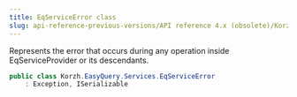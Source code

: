 ```yaml
---
title: EqServiceError class
slug: api-reference-previous-versions/API reference 4.x (obsolete)/Korzh.EasyQuery.Services namespace/eqserviceerror-class
---
```



Represents the error that occurs during any operation inside EqServiceProvider or its descendants.
```csharp
public class Korzh.EasyQuery.Services.EqServiceError
    : Exception, ISerializable

```